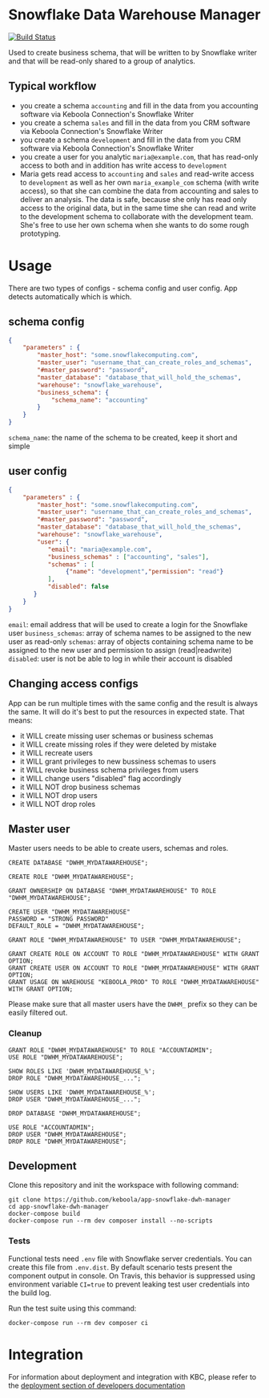# Snowflake Data Warehouse Manager

[![Build Status](https://travis-ci.org/keboola/app-snowflake-dwh-manager.svg?branch=master)](https://travis-ci.org/keboola/app-snowflake-dwh-manager)

Used to create business schema, that will be written to by Snowflake writer and that will be read-only shared to a group of analytics. 

## Typical workflow

* you create a schema `accounting` and fill in the data from you accounting software via Keboola Connection's Snowflake Writer
* you create a schema `sales` and fill in the data from you CRM software via Keboola Connection's Snowflake Writer
* you create a schema `development` and fill in the data from you CRM software via Keboola Connection's Snowflake Writer
* you create a user for you analytic `maria@example.com`, that has read-only access to both and in addition has write access to `development`
* Maria gets read access to `accounting` and `sales` and read-write access to `development` as well as her own `maria_example_com` schema (with write access), so that she can combine the data from accounting and sales to deliver an analysis. The data is safe, because she only has read only access to the original data, but in the same time she can read and write to the development schema to collaborate with the development team. She's free to use her own schema when she wants to do some rough prototyping.

# Usage

There are two types of configs - schema config and user config. App detects automatically which is which. 

## schema config
```json
{
    "parameters" : {
        "master_host": "some.snowflakecomputing.com",
        "master_user": "username_that_can_create_roles_and_schemas",
        "#master_password": "password",
        "master_database": "database_that_will_hold_the_schemas",
        "warehouse": "snowflake_warehouse",
        "business_schema": {
            "schema_name": "accounting"
        }
    }
}
```

`schema_name`: the name of the schema to be created, keep it short and simple

## user config
```json
{
    "parameters" : {
        "master_host": "some.snowflakecomputing.com",
        "master_user": "username_that_can_create_roles_and_schemas",
        "#master_password": "password",
        "master_database": "database_that_will_hold_the_schemas",
        "warehouse": "snowflake_warehouse",
        "user": {
           "email": "maria@example.com",
           "business_schemas" : ["accounting", "sales"],
           "schemas" : [
                {"name": "development","permission": "read"}
           ],
           "disabled": false
       }
    }
}
```

`email`: email address that will be used to create a login for the Snowflake user
`business_schemas`: array of schema names to be assigned to the new user as read-only
`schemas`: array of objects containing schema name to be assigned to the new user and permission to assign (read|readwrite)
`disabled`: user is not be able to log in while their account is disabled

## Changing access configs

App can be run multiple times with the same config and the result is always the same. It will do it's best to put the resources in expected state. That means:

* it WILL create missing user schemas or business schemas 
* it WILL create missing roles if they were deleted by mistake
* it WILL recreate users
* it WILL grant privileges to new bussiness schemas to users
* it WILL revoke business schema privileges from users
* it WILL change users "disabled" flag accordingly
* it WILL NOT drop business schemas  
* it WILL NOT drop users
* it WILL NOT drop roles

## Master user

Master users needs to be able to create users, schemas and roles.  

```
CREATE DATABASE "DWHM_MYDATAWAREHOUSE";

CREATE ROLE "DWHM_MYDATAWAREHOUSE";

GRANT OWNERSHIP ON DATABASE "DWHM_MYDATAWAREHOUSE" TO ROLE "DWHM_MYDATAWAREHOUSE";

CREATE USER "DWHM_MYDATAWAREHOUSE"
PASSWORD = "STRONG PASSWORD"
DEFAULT_ROLE = "DWHM_MYDATAWAREHOUSE";

GRANT ROLE "DWHM_MYDATAWAREHOUSE" TO USER "DWHM_MYDATAWAREHOUSE";

GRANT CREATE ROLE ON ACCOUNT TO ROLE "DWHM_MYDATAWAREHOUSE" WITH GRANT OPTION;
GRANT CREATE USER ON ACCOUNT TO ROLE "DWHM_MYDATAWAREHOUSE" WITH GRANT OPTION;
GRANT USAGE ON WAREHOUSE "KEBOOLA_PROD" TO ROLE "DWHM_MYDATAWAREHOUSE" WITH GRANT OPTION;
```

Please make sure that all master users have the `DWHM_` prefix so they can be easily filtered out.  
### Cleanup

```
GRANT ROLE "DWHM_MYDATAWAREHOUSE" TO ROLE "ACCOUNTADMIN";
USE ROLE "DWHM_MYDATAWAREHOUSE";

SHOW ROLES LIKE 'DWHM_MYDATAWAREHOUSE_%';
DROP ROLE "DWHM_MYDATAWAREHOUSE_...";

SHOW USERS LIKE 'DWHM_MYDATAWAREHOUSE_%';
DROP USER "DWHM_MYDATAWAREHOUSE_...";

DROP DATABASE "DWHM_MYDATAWAREHOUSE";

USE ROLE "ACCOUNTADMIN";
DROP USER "DWHM_MYDATAWAREHOUSE";
DROP ROLE "DWHM_MYDATAWAREHOUSE";
```

## Development
 
Clone this repository and init the workspace with following command:

```
git clone https://github.com/keboola/app-snowflake-dwh-manager
cd app-snowflake-dwh-manager
docker-compose build
docker-compose run --rm dev composer install --no-scripts
```

### Tests

Functional tests need `.env` file with Snowflake server credentials. You can create this file from `.env.dist`. By default scenario tests present the component output in console. On Travis, this behavior is suppressed using environment variable `CI=true` to prevent leaking test user credentials into the build log. 

Run the test suite using this command:

```
docker-compose run --rm dev composer ci
```
 
# Integration

For information about deployment and integration with KBC, please refer to the [deployment section of developers documentation](https://developers.keboola.com/extend/component/deployment/) 
